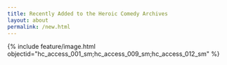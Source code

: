 ```yaml
---
title: Recently Added to the Heroic Comedy Archives
layout: about
permalink: /new.html
---
```

{% include feature/image.html objectid="hc_access_001_sm;hc_access_009_sm;hc_access_012_sm" %}